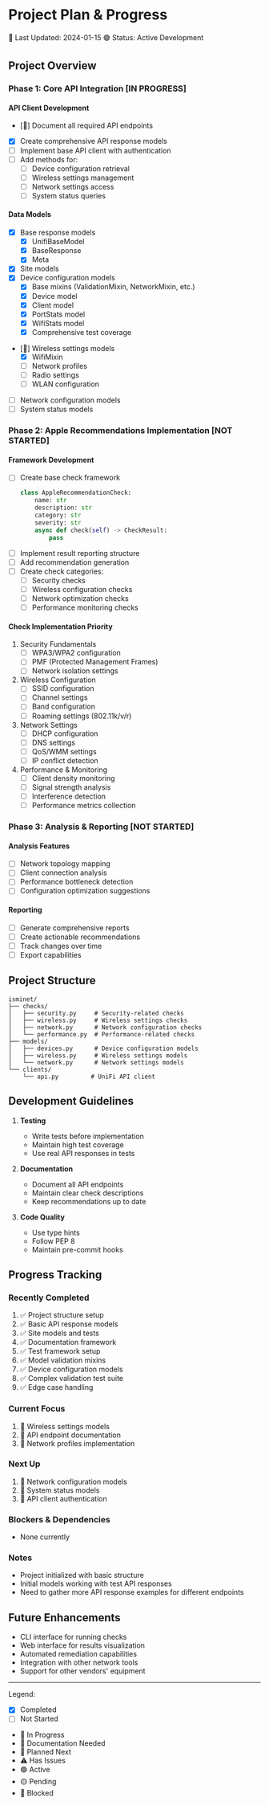 # Project Plan & Progress

📅 Last Updated: 2024-01-15
🟢 Status: Active Development

## Project Overview

### Phase 1: Core API Integration [IN PROGRESS]

#### API Client Development
- [🔄] Document all required API endpoints
- [x] Create comprehensive API response models
- [ ] Implement base API client with authentication
- [ ] Add methods for:
  - [ ] Device configuration retrieval
  - [ ] Wireless settings management
  - [ ] Network settings access
  - [ ] System status queries

#### Data Models
- [x] Base response models
  - [x] UnifiBaseModel
  - [x] BaseResponse
  - [x] Meta
- [x] Site models
- [x] Device configuration models
  - [x] Base mixins (ValidationMixin, NetworkMixin, etc.)
  - [x] Device model
  - [x] Client model
  - [x] PortStats model
  - [x] WifiStats model
  - [x] Comprehensive test coverage
- [🔄] Wireless settings models
  - [x] WifiMixin
  - [ ] Network profiles
  - [ ] Radio settings
  - [ ] WLAN configuration
- [ ] Network configuration models
- [ ] System status models

### Phase 2: Apple Recommendations Implementation [NOT STARTED]

#### Framework Development
- [ ] Create base check framework
  ```python
  class AppleRecommendationCheck:
      name: str
      description: str
      category: str
      severity: str
      async def check(self) -> CheckResult:
          pass
  ```
- [ ] Implement result reporting structure
- [ ] Add recommendation generation
- [ ] Create check categories:
  - [ ] Security checks
  - [ ] Wireless configuration checks
  - [ ] Network optimization checks
  - [ ] Performance monitoring checks

#### Check Implementation Priority

1. Security Fundamentals
   - [ ] WPA3/WPA2 configuration
   - [ ] PMF (Protected Management Frames)
   - [ ] Network isolation settings

2. Wireless Configuration
   - [ ] SSID configuration
   - [ ] Channel settings
   - [ ] Band configuration
   - [ ] Roaming settings (802.11k/v/r)

3. Network Settings
   - [ ] DHCP configuration
   - [ ] DNS settings
   - [ ] QoS/WMM settings
   - [ ] IP conflict detection

4. Performance & Monitoring
   - [ ] Client density monitoring
   - [ ] Signal strength analysis
   - [ ] Interference detection
   - [ ] Performance metrics collection

### Phase 3: Analysis & Reporting [NOT STARTED]

#### Analysis Features
- [ ] Network topology mapping
- [ ] Client connection analysis
- [ ] Performance bottleneck detection
- [ ] Configuration optimization suggestions

#### Reporting
- [ ] Generate comprehensive reports
- [ ] Create actionable recommendations
- [ ] Track changes over time
- [ ] Export capabilities

## Project Structure

```
isminet/
├── checks/
│   ├── security.py     # Security-related checks
│   ├── wireless.py     # Wireless settings checks
│   ├── network.py      # Network configuration checks
│   └── performance.py  # Performance-related checks
├── models/
│   ├── devices.py      # Device configuration models
│   ├── wireless.py     # Wireless settings models
│   └── network.py      # Network settings models
└── clients/
    └── api.py         # UniFi API client
```

## Development Guidelines

1. **Testing**
   - Write tests before implementation
   - Maintain high test coverage
   - Use real API responses in tests

2. **Documentation**
   - Document all API endpoints
   - Maintain clear check descriptions
   - Keep recommendations up to date

3. **Code Quality**
   - Use type hints
   - Follow PEP 8
   - Maintain pre-commit hooks

## Progress Tracking

### Recently Completed
1. ✅ Project structure setup
2. ✅ Basic API response models
3. ✅ Site models and tests
4. ✅ Documentation framework
5. ✅ Test framework setup
6. ✅ Model validation mixins
7. ✅ Device configuration models
8. ✅ Complex validation test suite
9. ✅ Edge case handling

### Current Focus
1. 🔄 Wireless settings models
2. 🔄 API endpoint documentation
3. 🔄 Network profiles implementation

### Next Up
1. 📅 Network configuration models
2. 📅 System status models
3. 📅 API client authentication

### Blockers & Dependencies
- None currently

### Notes
- Project initialized with basic structure
- Initial models working with test API responses
- Need to gather more API response examples for different endpoints

## Future Enhancements

- CLI interface for running checks
- Web interface for results visualization
- Automated remediation capabilities
- Integration with other network tools
- Support for other vendors' equipment

---
Legend:
- [x] Completed
- [ ] Not Started
- 🔄 In Progress
- 📝 Documentation Needed
- 📅 Planned Next
- ⚠️ Has Issues
- 🟢 Active
- 🟡 Pending
- 🔴 Blocked
